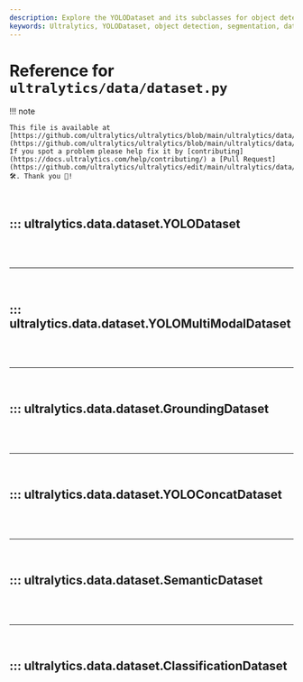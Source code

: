 ```yaml
---
description: Explore the YOLODataset and its subclasses for object detection, segmentation, and multi-modal tasks. Find details on datasets loading, caching, and augmentation.
keywords: Ultralytics, YOLODataset, object detection, segmentation, datasets loading, caching, data augmentation
---
```


# Reference for `ultralytics/data/dataset.py`

!!! note

    This file is available at [https://github.com/ultralytics/ultralytics/blob/main/ultralytics/data/dataset.py](https://github.com/ultralytics/ultralytics/blob/main/ultralytics/data/dataset.py). If you spot a problem please help fix it by [contributing](https://docs.ultralytics.com/help/contributing/) a [Pull Request](https://github.com/ultralytics/ultralytics/edit/main/ultralytics/data/dataset.py) 🛠️. Thank you 🙏!

<br>

## ::: ultralytics.data.dataset.YOLODataset

<br><br><hr><br>

## ::: ultralytics.data.dataset.YOLOMultiModalDataset

<br><br><hr><br>

## ::: ultralytics.data.dataset.GroundingDataset

<br><br><hr><br>

## ::: ultralytics.data.dataset.YOLOConcatDataset

<br><br><hr><br>

## ::: ultralytics.data.dataset.SemanticDataset

<br><br><hr><br>

## ::: ultralytics.data.dataset.ClassificationDataset

<br><br>

